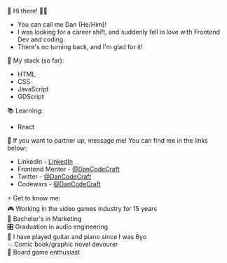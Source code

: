 👋 Hi there! 👨‍💻

 - You can call me Dan (He/Him)!
 - I was looking for a career shift, and suddenly fell in love with Frontend Dev and coding.
 - There's no turning back, and I'm glad for it!

🌱 My stack (so far):
- HTML
- CSS
- JavaScript
- GDScript

📚 Learning:
- React

💞️ If you want to partner up, message me! You can find me in the links below:
- LinkedIn - [LinkedIn](https://www.linkedin.com/in/adannjacinto/)
- Frontend Mentor - [@DanCodeCraft](https://www.frontendmentor.io/profile/DanCodeCraft)
- Twitter - [@DanCodeCraft](https://www.twitter.com/DanCodeCraft)
- Codewars - [@DanCodeCraft](https://www.codewars.com/users/DanCodeCraft)

⚡ Get to know me: <br>
🎮 Working in the video games industry for 15 years <br>
📜 Bachelor's in Marketing <br>
🎛️ Graduation in audio engineering <br>
🎸 I have played guitar and piano since I was 6yo <br>
💥 Comic book/graphic novel devourer <br>
🎲 Board game enthusiast
